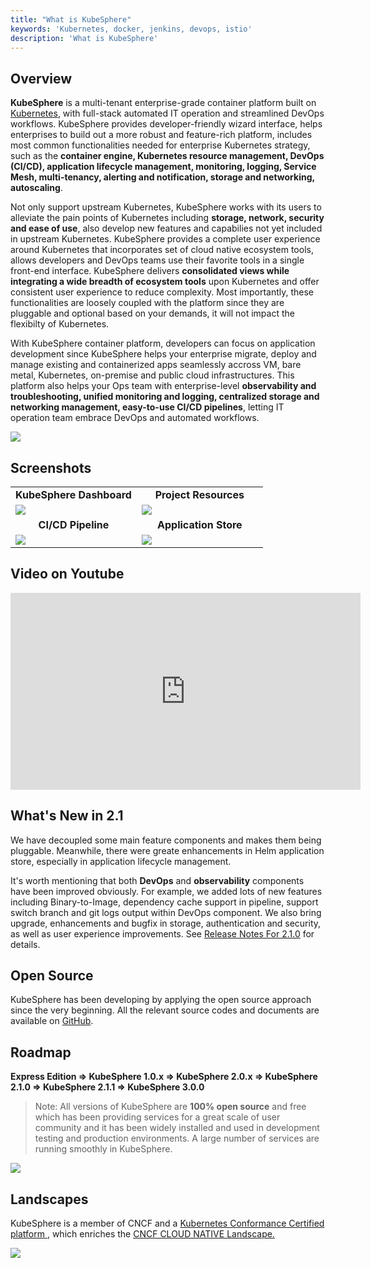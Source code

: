 ```yaml
---
title: "What is KubeSphere"
keywords: 'Kubernetes, docker, jenkins, devops, istio'
description: 'What is KubeSphere'
---
```


## Overview

**KubeSphere** is a multi-tenant enterprise-grade container platform built on [Kubernetes](http://kubernetes.io), with full-stack automated IT operation and streamlined DevOps workflows. KubeSphere provides developer-friendly wizard interface, helps enterprises to build out a more robust and feature-rich platform, includes most common functionalities needed for enterprise Kubernetes strategy, such as the **container engine, Kubernetes resource management, DevOps (CI/CD), application lifecycle management, monitoring, logging, Service Mesh, multi-tenancy, alerting and notification, storage and networking, autoscaling**.

Not only support upstream Kubernetes, KubeSphere works with its users to alleviate the pain points of Kubernetes including **storage, network, security and ease of use**, also develop new features and capabilies not yet included in upstream Kubernetes. KubeSphere provides a complete user experience around Kubernetes that incorporates set of cloud native ecosystem tools, allows developers and DevOps teams use their favorite tools in a single front-end interface. KubeSphere delivers **consolidated views while integrating a wide breadth of ecosystem tools** upon Kubernetes and offer consistent user experience to reduce complexity. Most importantly, these functionalities are loosely coupled with the platform since they are pluggable and optional based on your demands, it will not impact the flexibilty of Kubernetes.

With KubeSphere container platform, developers can focus on application development since KubeSphere helps your enterprise migrate, deploy and manage existing and containerized apps seamlessly accross VM, bare metal, Kubernetes, on-premise and public cloud infrastructures. This platform also helps your Ops team with enterprise-level **observability and troubleshooting, unified monitoring and logging, centralized storage and networking management, easy-to-use CI/CD pipelines**, letting IT operation team embrace DevOps and automated workflows.

![](https://pek3b.qingstor.com/kubesphere-docs/png/20200113102629.png)

## Screenshots

<table>
  <tr>
      <td width="50%" align="center"><b>KubeSphere Dashboard</b></td>
      <td width="50%" align="center"><b>Project Resources</b></td>
  </tr>
  <tr>
     <td><img src="https://pek3b.qingstor.com/kubesphere-docs/png/20200106120504.png"/></td>
     <td><img src="https://pek3b.qingstor.com/kubesphere-docs/png/20200106120559.png"/></td>
  </tr>
  <tr>
      <td width="50%" align="center"><b>CI/CD Pipeline</b></td>
      <td width="50%" align="center"><b>Application Store</b></td>
  </tr>
  <tr>
     <td><img src="https://pek3b.qingstor.com/kubesphere-docs/png/20190925000712.png"/></td>
     <td><img src="https://pek3b.qingstor.com/kubesphere-docs/png/20200106120638.png"/></td>
  </tr>
</table>

## Video on Youtube

<iframe width="560" height="315" src="https://www.youtube.com/embed/u5lQvhi_Xlc" frameborder="0" allow="accelerometer; autoplay; encrypted-media; gyroscope; picture-in-picture" allowfullscreen></iframe>

## What's New in 2.1

We have decoupled some main feature components and makes them being pluggable. Meanwhile, there were greate enhancements in Helm application store, especially in application lifecycle management.

It's worth mentioning that both **DevOps** and **observability** components have been improved obviously. For example, we added lots of new features including Binary-to-Image, dependency cache support in pipeline, support switch branch and git logs output within DevOps component. We also bring upgrade, enhancements and bugfix in storage, authentication and security, as well as user experience improvements. See [Release Notes For 2.1.0](../../release/release-v210) for details.

## Open Source

KubeSphere has been developing by applying the open source approach since the very beginning. All the relevant source codes and documents are available on [GitHub](https://github.com/kubesphere/kubesphere).



## Roadmap

**Express Edition => KubeSphere 1.0.x => KubeSphere 2.0.x => KubeSphere 2.1.0 => KubeSphere 2.1.1 => KubeSphere 3.0.0**

> Note: All versions of KubeSphere are **100% open source** and free which has been providing services for a great scale of user community and it has been widely installed and used in development testing and production environments. A large number of services are running smoothly in KubeSphere.

![](https://pek3b.qingstor.com/kubesphere-docs/png/20190926000413.png)


## Landscapes                       

KubeSphere is a member of CNCF and a [Kubernetes Conformance Certified platform
](https://www.cncf.io/certification/software-conformance/#logos), which enriches the [CNCF CLOUD NATIVE Landscape.
](https://landscape.cncf.io/landscape=observability-and-analysis&license=apache-license-2-0)

![](https://pek3b.qingstor.com/kubesphere-docs/png/20191011233719.png)
